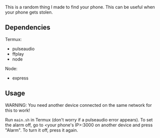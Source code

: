 This is a random thing I made to find your phone. This can be useful when your phone gets stolen.

## Dependencies

Termux:
- pulseaudio
- ffplay
- node

Node:
- express

## Usage

WARNING: You need another device connected on the same network for this to work!

Run `main.sh` in Termux (don't worry if a pulseaudio error appears). To set the alarm off, go to <your phone's IP>:3000 on another device and press "Alarm". To turn it off, press it again.
